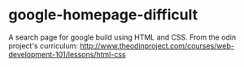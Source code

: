 # google-homepage-difficult

A search page for google build using HTML and CSS. From the odin project's curriculum: http://www.theodinproject.com/courses/web-development-101/lessons/html-css
